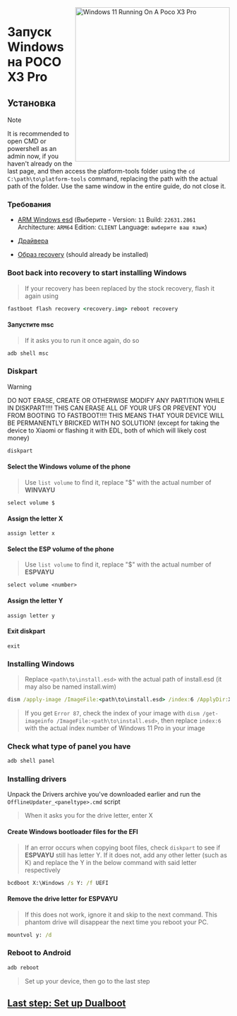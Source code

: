 <img align="right" src="https://github.com/woa-vayu/src_vayu_windows/blob/main/2Poco X3 Pro Windows.png" width="350" alt="Windows 11 Running On A Poco X3 Pro">

# Запуск Windows на POCO X3 Pro

## Установка 
> [!NOTE]
> It is recommended to open CMD or powershell as an admin now, if you haven't already on the last page, and then access the platform-tools folder using the `cd C:\path\to\platform-tools` command, replacing the path with the actual path of the folder.
> Use the same window in the entire guide, do not close it.

### Требования 
- [ARM Windows esd](https://worproject.com/esd) (Выберите - Version:  ```11``` Build:  ```22631.2861``` Architecture:  ```ARM64``` Edition:  ```CLIENT``` Language:  ```выберите ваш язык```)

- [Драйвера](https://github.com/woa-vayu/Vayu-Drivers/releases/latest)

- [Образ recovery](https://github.com/woa-vayu-archive/Port-Windows-11-POCO-X3-Pro/releases/tag/Recoveries) (should already be installed)

### Boot back into recovery to start installing Windows
> If your recovery has been replaced by the stock recovery, flash it again using
```cmd
fastboot flash recovery <recovery.img> reboot recovery
```

#### Запустите msc 
> If it asks you to run it once again, do so
```cmd
adb shell msc
```

### Diskpart
> [!WARNING]
> DO NOT ERASE, CREATE OR OTHERWISE MODIFY ANY PARTITION WHILE IN DISKPART!!!! THIS CAN ERASE ALL OF YOUR UFS OR PREVENT YOU FROM BOOTING TO FASTBOOT!!!! THIS MEANS THAT YOUR DEVICE WILL BE PERMANENTLY BRICKED WITH NO SOLUTION! (except for taking the device to Xiaomi or flashing it with EDL, both of which will likely cost money)

```cmd
diskpart
```

#### Select the Windows volume of the phone
> Use `list volume` to find it, replace "$" with the actual number of **WINVAYU**
```diskpart
select volume $
```

#### Assign the letter X
```diskpart
assign letter x
```

#### Select the ESP volume of the phone
> Use `list volume` to find it, replace "$" with the actual number of **ESPVAYU**
```diskpart
select volume <number>
```

#### Assign the letter Y
```diskpart
assign letter y
```

#### Exit diskpart
```diskpart
exit
```

### Installing Windows
> Replace `<path\to\install.esd>` with the actual path of install.esd (it may also be named install.wim)

```cmd
dism /apply-image /ImageFile:<path\to\install.esd> /index:6 /ApplyDir:X:\
```

> If you get `Error 87`, check the index of your image with `dism /get-imageinfo /ImageFile:<path\to\install.esd>`, then replace `index:6` with the actual index number of Windows 11 Pro in your image

### Check what type of panel you have
```cmd
adb shell panel
```

### Installing drivers
Unpack the Drivers archive you've downloaded earlier and run the `OfflineUpdater_<paneltype>.cmd` script
> When it asks you for the drive letter, enter X
  
#### Create Windows bootloader files for the EFI
> If an error occurs when copying boot files, check `diskpart` to see if **ESPVAYU** still has letter Y. If it does not, add any other letter (such as K) and replace the Y in the below command with said letter respectively
```cmd
bcdboot X:\Windows /s Y: /f UEFI
```

#### Remove the drive letter for ESPVAYU
> If this does not work, ignore it and skip to the next command. This phantom drive will disappear the next time you reboot your PC.
```cmd
mountvol y: /d
```

### Reboot to Android
```cmd
adb reboot
```

> Set up your device, then go to the last step

## [Last step: Set up Dualboot](/guide/English/dualboot-en.md)
